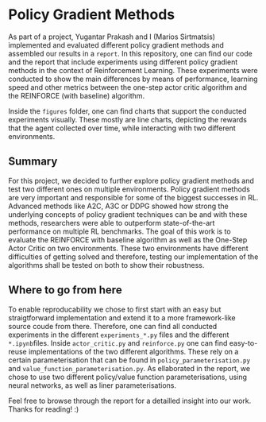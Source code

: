# Policy Gradient Methods

As part of a project, Yugantar Prakash and I (Marios Sirtmatsis) implemented and evaluated different policy gradient methods and assembled our results in a `report`. In this repository, one can find our code and the report that include experiments using different policy gradient methods in the context of Reinforcement Learning. These experiments were conducted to show the main differences by means of performance, learning speed and other metrics between the one-step actor critic algorithm and the REINFORCE (with baseline) algorithm.

Inside the `figures` folder, one can find charts that support the conducted experiments visually. These mostly are line charts, depicting the rewards that the agent collected over time, while interacting with two different environments.

## Summary

For this project, we decided to further explore policy gradient methods and test two different ones on multiple environments. Policy gradient methods are very important and responsible for some of the biggest successes in RL. Advanced methods like A2C, A3C or DDPG showed how strong the underlying concepts of policy gradient techniques can be and with these methods, researchers were able to outperform state-of-the-art performance on multiple RL benchmarks. The goal of this work is to evaluate the REINFORCE with baseline algorithm as well as the One-Step Actor Critic on two environments. These two environments have different difficulties of getting solved and therefore, testing our implementation of the algorithms shall be tested on both to show their robustness.

## Where to go from here
To enable reproducability we chose to first start with an easy but straigtforward implementation and extend it to a more framework-like source coude from there. Therefore, one can find all conducted experiments in the different ```experiments_*.py``` files and the different ```*.ipynb```files. Inside ```actor_critic.py``` and ```reinforce.py``` one can find easy-to-reuse implementations of the two different algorithms. These rely on a certain parameterisation that can be found in ```policy_parameterisation.py``` and ```value_function_parameterisation.py```. As ellaborated in the report, we chose to use two different policy/value function parameterisations, using neural networks, as well as liner parameterisations.

Feel free to browse through the report for a detailled insight into our work. Thanks for reading! :)